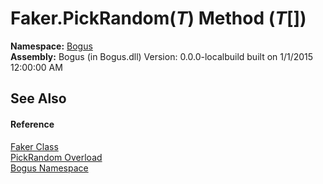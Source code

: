 # Faker.PickRandom(*T*) Method (*T*[])
 

**Namespace:**&nbsp;<a href="N_Bogus">Bogus</a><br />**Assembly:**&nbsp;Bogus (in Bogus.dll) Version: 0.0.0-localbuild built on 1/1/2015 12:00:00 AM

## See Also


#### Reference
<a href="T_Bogus_Faker">Faker Class</a><br /><a href="Overload_Bogus_Faker_PickRandom">PickRandom Overload</a><br /><a href="N_Bogus">Bogus Namespace</a><br />